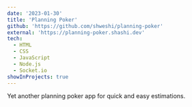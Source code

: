 ```yaml
---
date: '2023-01-30'
title: 'Planning Poker'
github: 'https://github.com/shweshi/planning-poker'
external: 'https://planning-poker.shashi.dev'
tech:
  - HTML
  - CSS
  - JavaScript
  - Node.js
  - Socket.io
showInProjects: true
---
```


Yet another planning poker app for quick and easy estimations.
